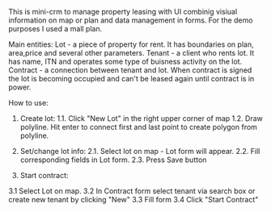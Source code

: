 This is mini-crm to manage property leasing with UI combinig visiual information on map or plan and data management in forms.
For the demo purposes I used a mall plan.

Main entities:
Lot - a piece of property for rent. It has boundaries on plan, area,price and several other parameters.
Tenant - a client who rents lot. It has name, ITN and operates some type of buisness activity on the lot.
Contract - a connection between tenant and lot. When contract is signed the lot is becoming occupied and can't be leased again until contract is in power.

How to use:

1. Create lot:
1.1. Click "New Lot" in the right upper corner of map
1.2. Draw polyline. Hit enter to connect first and last point to create polygon from polyline.

2. Set/change lot info:
2.1. Select lot on map - Lot form will appear.
2.2. Fill corresponding fields in Lot form.
2.3. Press Save button

3. Start contract:

3.1 Select Lot on map.
3.2 In Contract form select tenant via search box or create new tenant by clicking "New"
3.3 Fill form
3.4 Click "Start Contract"